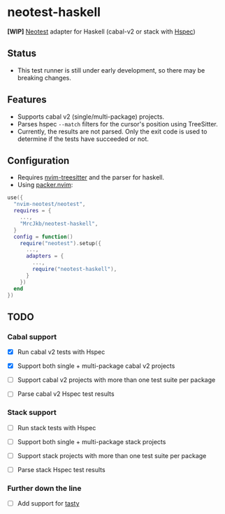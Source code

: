 # neotest-haskell

**[WIP]** [Neotest](https://github.com/nvim-neotest/neotest) adapter for Haskell (cabal-v2 or stack with [Hspec](https://hackage.haskell.org/package/hspec))


## Status

* This test runner is still under early development, so there may be breaking changes.

## Features

* Supports cabal v2 (single/multi-package) projects.
* Parses hspec `--match` filters for the cursor's position using TreeSitter.
* Currently, the results are not parsed. Only the exit code is used to determine if the tests have succeeded or not.

## Configuration

* Requires [nvim-treesitter](https://github.com/nvim-treesitter/nvim-treesitter) and the parser for haskell.
* Using [packer.nvim](https://github.com/wbthomason/packer.nvim):

```lua
use({
  "nvim-neotest/neotest",
  requires = {
    ...,
    "MrcJkb/neotest-haskell",
  }
  config = function()
    require("neotest").setup({
      ...,
      adapters = {
        ...,
        require("neotest-haskell"),
      }
    })
  end
})
```


## TODO

### Cabal support

- [x] Run cabal v2 tests with Hspec
- [x] Support both single + multi-package cabal v2 projects
- [ ] Support cabal v2 projects with more than one test suite per package
- [ ] Parse cabal v2 Hspec test results


### Stack support

- [ ] Run stack tests with Hspec
- [ ] Support both single + multi-package stack projects
- [ ] Support stack projects with more than one test suite per package
- [ ] Parse stack Hspec test results


### Further down the line

- [ ] Add support for [tasty](https://hackage.haskell.org/package/tasty)
